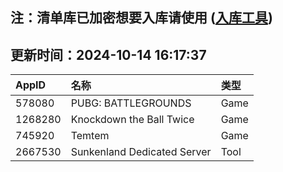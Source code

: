 ## 注：清单库已加密想要入库请使用 ([入库工具](https://github.com/BlankTMing/ManifestAutoUpdate/releases))

## 更新时间：2024-10-14 16:17:37
| AppID | 名称 | 类型  |
| :-------------------- | :----------------------------- | :----------- |
| 578080 | PUBG: BATTLEGROUNDS| Game |
| 1268280 | Knockdown the Ball Twice| Game |
| 745920 | Temtem| Game |
| 2667530 | Sunkenland Dedicated Server| Tool |
